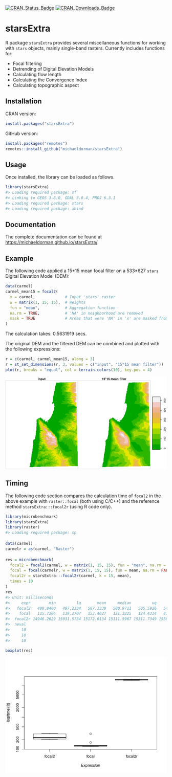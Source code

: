<!-- README.md is generated from README.Rmd. Please edit that file -->

[![CRAN\_Status\_Badge](http://www.r-pkg.org/badges/version-ago/starsExtra)](https://cran.r-project.org/package=starsExtra)
[![CRAN\_Downloads\_Badge](http://cranlogs.r-pkg.org/badges/last-month/starsExtra)](https://cran.r-project.org/package=starsExtra)

starsExtra
==========

R package `starsExtra` provides several miscellaneous functions for
working with `stars` objects, mainly single-band rasters. Currently
includes functions for:

-   Focal filtering
-   Detrending of Digital Elevation Models
-   Calculating flow length
-   Calculating the Convergence Index
-   Calculating topographic aspect

Installation
------------

CRAN version:

``` r
install.packages("starsExtra")
```

GitHub version:

``` r
install.packages("remotes")
remotes::install_github("michaeldorman/starsExtra")
```

Usage
-----

Once installed, the library can be loaded as follows.

``` r
library(starsExtra)
#> Loading required package: sf
#> Linking to GEOS 3.8.0, GDAL 3.0.4, PROJ 6.3.1
#> Loading required package: stars
#> Loading required package: abind
```

Documentation
-------------

The complete documentation can be found at
<https://michaeldorman.github.io/starsExtra/>.

Example
-------

The following code applied a 15\*15 mean focal filter on a 533\*627
`stars` Digital Elevation Model (DEM):

``` r
data(carmel)
carmel_mean15 = focal2(
  x = carmel,             # Input 'stars' raster
  w = matrix(1, 15, 15),  # Weights
  fun = "mean",           # Aggregation function
  na.rm = TRUE,           # 'NA' in neighborhood are removed
  mask = TRUE             # Areas that were 'NA' in 'x' are masked from result
)
```

The calculation takes: 0.5631919 secs.

The original DEM and the filtered DEM can be combined and plotted with
the following expressions:

``` r
r = c(carmel, carmel_mean15, along = 3)
r = st_set_dimensions(r, 3, values = c("input", "15*15 mean filter"))
plot(r, breaks = "equal", col = terrain.colors(10), key.pos = 4)
```

![](README-focal-example-1.png)

Timing
------

The following code section compares the calculation time of `focal2` in
the above example with `raster::focal` (both using C/C++) and the
reference method `starsExtra:::focal2r` (using R code only).

``` r
library(microbenchmark)
library(starsExtra)
library(raster)
#> Loading required package: sp

data(carmel)
carmelr = as(carmel, "Raster")

res = microbenchmark(
  focal2 = focal2(carmel, w = matrix(1, 15, 15), fun = "mean", na.rm = FALSE), 
  focal = focal(carmelr, w = matrix(1, 15, 15), fun = mean, na.rm = FALSE),
  focal2r = starsExtra:::focal2r(carmel, k = 15, mean),
  times = 10
)
res
#> Unit: milliseconds
#>     expr        min         lq       mean     median         uq        max
#>   focal2   490.8400   497.2334   507.1330   500.9711   505.5926   543.1901
#>    focal   115.7206   119.2707   153.4027   121.3225   124.4334   413.7475
#>  focal2r 14946.2629 15031.5734 15172.0134 15111.5967 15311.7349 15582.1324
#>  neval
#>     10
#>     10
#>     10
```

``` r
boxplot(res)
```

![](README-focal-timing-1.png)
